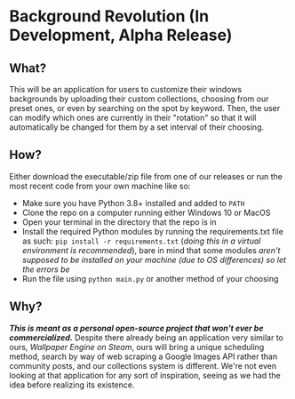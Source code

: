# Background Revolution (In Development, Alpha Release)

## What?

This will be an application for users to customize their windows backgrounds by uploading their custom collections, choosing from our preset ones, or even by searching on the spot by keyword. Then, the user can modify which ones are currently in their "rotation" so that it will automatically be changed for them by a set interval of their choosing. 

## How? 

Either download the executable/zip file from one of our releases or run the most recent code from your own machine like so:

- Make sure you have Python 3.8+ installed and added to `PATH`
- Clone the repo on a computer running either Windows 10 or MacOS
- Open your terminal in the directory that the repo is in
- Install the required Python modules by running the requirements.txt file as such: `pip install -r requirements.txt` (_doing this in a virtual environment is recommended_), bare in mind that some modules _aren't supposed to be installed on your machine (due to OS differences) so let the errors be_
- Run the file using `python main.py` or another method of your choosing

## Why? 

_**This is meant as a personal open-source project that won't ever be commercialized.**_ Despite there already being an application very similar to ours, _Wallpaper Engine on Steam_, ours will bring a unique scheduling method, search by way of web scraping a Google Images API rather than community posts, and our collections system is different. We're not even looking at that application for any sort of inspiration, seeing as we had the idea before realizing its existence. 
